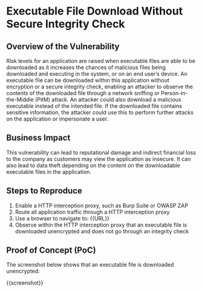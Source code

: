 # Executable File Download Without Secure Integrity Check

## Overview of the Vulnerability

Risk levels for an application are raised when executable files are able to be downloaded as it increases the chances of malicious files being downloaded and executing in the system, or on an end user’s device. An executable file can be downloaded within this application without encryption or a secure integrity check, enabling an attacker to observe the contents of the downloaded file through a network sniffing or Person-in-the-Middle (PitM) attack. An attacker could also download a malicious executable instead of the intended file. If the downloaded file contains sensitive information, the attacker could use this to perform further attacks on the application or impersonate a user.

## Business Impact

This vulnerability can lead to reputational damage and indirect financial loss to the company as customers may view the application as insecure. It can also lead to data theft depending on the content on the downloadable executable files in the application.

## Steps to Reproduce

1. Enable a HTTP interception proxy, such as Burp Suite or OWASP ZAP
1. Route all application traffic through a HTTP interception proxy
1. Use a browser to navigate to: {{URL}}
1. Observe within the HTTP interception proxy that an executable file is downloaded unencrypted and does not go through an integrity check

## Proof of Concept (PoC)

The screenshot below shows that an executable file is downloaded unencrypted:

{{screenshot}}
